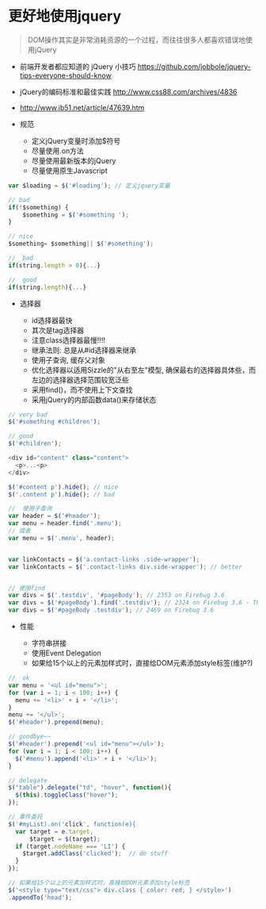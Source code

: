 # 更好地使用jquery

> DOM操作其实是非常消耗资源的一个过程，而往往很多人都喜欢错误地使用jQuery

- 前端开发者都应知道的 jQuery 小技巧 <https://github.com/jobbole/jquery-tips-everyone-should-know>
- jQuery的编码标准和最佳实践 <http://www.css88.com/archives/4836>
- <http://www.jb51.net/article/47639.htm>
- 规范

  - 定义jQuery变量时添加$符号
  - 尽量使用.on方法
  - 尽量使用最新版本的jQuery
  - 尽量使用原生Javascript

```javascript
var $loading = $('#loading'); // 定义jquery变量

// bad
if(!$something) {
    $something = $('#something ');
}

// nice
$something= $something|| $('#something');

//  bad
if(string.length > 0){...}

//  good
if(string.length){...}
```

- 选择器

  - id选择器最快
  - 其次是tag选择器
  - 注意class选择器最慢!!!!
  - 继承法则: 总是从#id选择器来继承
  - 使用子查询, 缓存父对象
  - 优化选择器以适用Sizzle的"从右至左"模型, 确保最右的选择器具体些，而左边的选择器选择范围较宽泛些
  - 采用find()，而不使用上下文查找
  - 采用jQuery的内部函数data()来存储状态

```javascript
// very bad
$('#something #children');

// good
$('#children');

<div id="content" class="content">
  <p>...<p>
</div>

$('#content p').hide(); // nice
$('.content p').hide(); // bad

//  使用子查询
var header = $('#header');
var menu = header.find('.menu');
// 或者
var menu = $('.menu', header);


var linkContacts = $('a.contact-links .side-wrapper');
var linkContacts = $('.contact-links div.side-wrapper'); // better


// 使用find
var divs = $('.testdiv', '#pageBody'); // 2353 on Firebug 3.6
var divs = $('#pageBody').find('.testdiv'); // 2324 on Firebug 3.6 - The best time
var divs = $('#pageBody .testdiv'); // 2469 on Firebug 3.6
```

- 性能

  - 字符串拼接
  - 使用Event Delegation
  - 如果给15个以上的元素加样式时，直接给DOM元素添加style标签(维护?)

```javascript
//  ok
var menu = '<ul id="menu">';
for (var i = 1; i < 100; i++) {
  menu += '<li>' + i + '</li>';
}
menu += '</ul>';
$('#header').prepend(menu);

// goodbye~~
$('#header').prepend('<ul id="menu"></ul>');
for (var i = 1; i < 100; i++) {
  $('#menu').append('<li>' + i + '</li>');
}

// delegate  
$("table").delegate("td", "hover", function(){
  $(this).toggleClass("hover");
});

// 事件委托
$('#myList).on('click', function(e){
  var target = e.target,
      $target = $(target);
  if (target.nodeName === 'LI') {
    $target.addClass('clicked');  // do stuff
  }
});

// 如果给15个以上的元素加样式时，直接给DOM元素添加style标签
$('<style type="text/css"> div.class { color: red; } </style>')
.appendTo('head');
```
